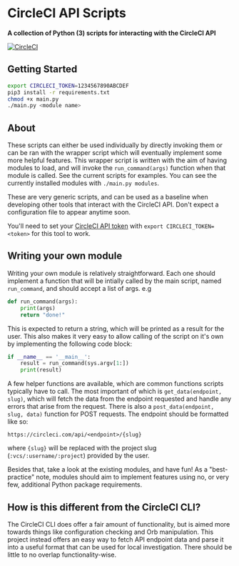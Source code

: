 CircleCI API Scripts
====================

**A collection of Python (3) scripts for interacting with the CircleCI API**

[![CircleCI](https://circleci.com/gh/gmemstr/circleci-api-scripts/tree/master.svg?style=svg)](https://circleci.com/gh/gmemstr/circleci-api-scripts/tree/master)

## Getting Started

```sh
export CIRCLECI_TOKEN=1234567890ABCDEF
pip3 install -r requirements.txt
chmod +x main.py
./main.py <module name>
```

## About 

These scripts can either be used individually by directly invoking them or can
be ran with the wrapper script which will eventually implement some more helpful
features. This wrapper script is written with the aim of having modules to load,
and will invoke the `run_command(args)` function when that module is called. See
the current scripts for examples. You can see the currently installed modules
with `./main.py modules`.

These are very generic scripts, and can be used as a baseline when developing
other tools that interact with the CircleCI API. Don't expect a configuration
file to appear anytime soon.

You'll need to set your [CircleCI API token](https://circleci.com/account/api)
with `export CIRCLECI_TOKEN=<token>` for this tool to work.

## Writing your own module

Writing your own module is relatively straightforward. Each one should implement
a function that will be intially called by the main script, named `run_command`,
and should accept a list of args. e.g

```python
def run_command(args):
    print(args)
    return "done!"
```

This is expected to return a string, which will be printed as a result for the
user. This also makes it very easy to allow calling of the script on it's own by
implementing the following code block:

```python
if __name__ == '__main__':
    result = run_command(sys.argv[1:])
    print(result)
```

A few helper functions are available, which are common functions scripts 
typically have to call. The most important of which is 
`get_data(endpoint, slug)`, which will fetch the data from the endpoint 
requested and handle any errors that arise from the request. There is also a 
`post_data(endpoint, slug, data)` function for POST requests. The endpoint 
should be formatted like so:

```
https://circleci.com/api/<endpoint>/{slug}
```

where `{slug}` will be replaced with the project slug 
(`:vcs/:username/:project`) provided by the user.

Besides that, take a look at the existing modules, and have fun! As a 
"best-practice" note, modules should aim to implement features using no, or very
few, additional Python package requirements.

## How is this different from the CircleCI CLI?

The CircleCI CLI does offer a fair amount of functionality, but is aimed more 
towards things like configuration checking and Orb manipulation. This project
instead offers an easy way to fetch API endpoint data and parse it into a useful
format that can be used for local investigation. There should be little to no
overlap functionality-wise.